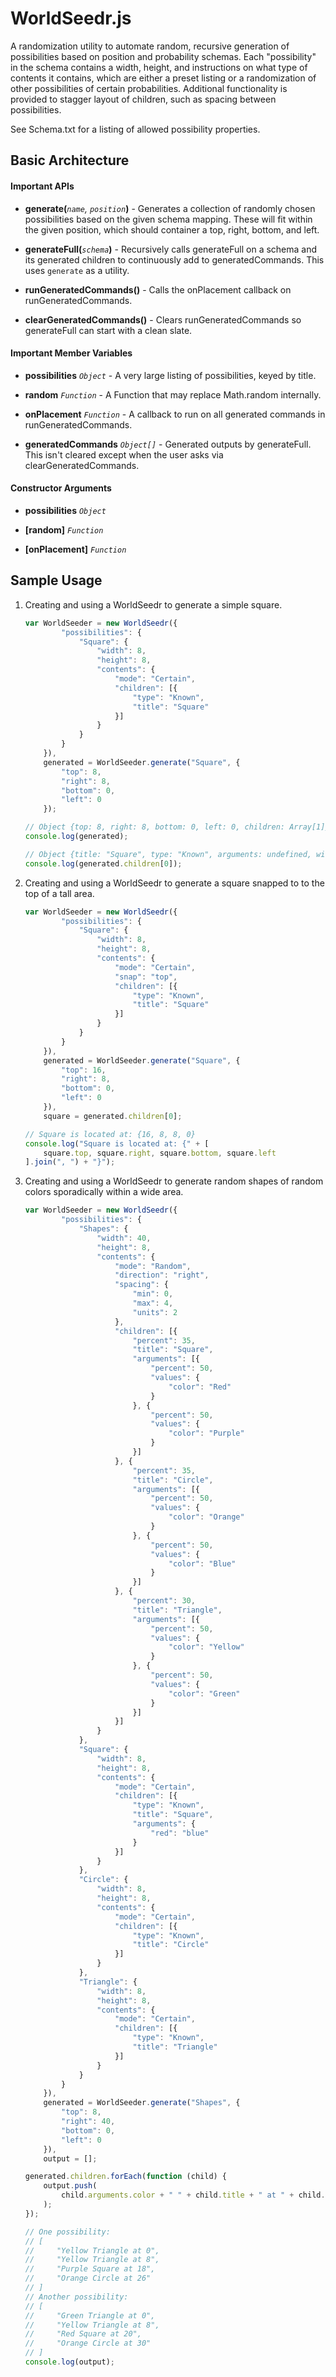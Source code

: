 # WorldSeedr.js

A randomization utility to automate random, recursive generation of
possibilities based on position and probability schemas. Each
"possibility" in the schema contains a width, height, and instructions on what
type of contents it contains, which are either a preset listing or a
randomization of other possibilities of certain probabilities. Additional
functionality is provided to stagger layout of children, such as spacing between
possibilities. 

See Schema.txt for a listing of allowed possibility properties.


## Basic Architecture

#### Important APIs

* **generate(***`name`, `position`***)** - Generates a collection of randomly 
chosen possibilities based on the given schema mapping. These will fit within 
the given position, which should container a top, right, bottom, and left.

* **generateFull(***`schema`***)** - Recursively calls generateFull on a schema
and its generated children to continuously add to generatedCommands. This uses
`generate` as a utility.

* **runGeneratedCommands()** - Calls the onPlacement callback on 
runGeneratedCommands. 

* **clearGeneratedCommands()** - Clears runGeneratedCommands so generateFull
can start with a clean slate.

#### Important Member Variables

* **possibilities** *`Object`* - A very large listing of possibilities, keyed by 
title.

* **random** *`Function`* - A Function that may replace Math.random internally.

* **onPlacement** *`Function`* - A callback to run on all generated commands in
runGeneratedCommands.

* **generatedCommands** *`Object[]`* - Generated outputs by generateFull. This
isn't cleared except when the user asks via clearGeneratedCommands.

#### Constructor Arguments

* **possibilities** *`Object`*

* **[random]** *`Function`*

* **[onPlacement]** *`Function`*


## Sample Usage

1. Creating and using a WorldSeedr to generate a simple square.

    ```javascript
    var WorldSeeder = new WorldSeedr({
            "possibilities": {
                "Square": {
                    "width": 8,
                    "height": 8,
                    "contents": {
                        "mode": "Certain",
                        "children": [{
                            "type": "Known",
                            "title": "Square"
                        }]
                    }
                }
            }
        }),
        generated = WorldSeeder.generate("Square", {
            "top": 8,
            "right": 8,
            "bottom": 0,
            "left": 0
        });

    // Object {top: 8, right: 8, bottom: 0, left: 0, children: Array[1]}
    console.log(generated);

    // Object {title: "Square", type: "Known", arguments: undefined, width: 8...}
    console.log(generated.children[0]);
    ```

2. Creating and using a WorldSeedr to generate a square snapped to to the top of 
a tall area.

    ```javascript
    var WorldSeeder = new WorldSeedr({
            "possibilities": {
                "Square": {
                    "width": 8,
                    "height": 8,
                    "contents": {
                        "mode": "Certain",
                        "snap": "top",
                        "children": [{
                            "type": "Known",
                            "title": "Square"
                        }]
                    }
                }
            }
        }),
        generated = WorldSeeder.generate("Square", {
            "top": 16,
            "right": 8,
            "bottom": 0,
            "left": 0
        }),
        square = generated.children[0];

    // Square is located at: {16, 8, 8, 0}
    console.log("Square is located at: {" + [
        square.top, square.right, square.bottom, square.left
    ].join(", ") + "}");
    ```

3. Creating and using a WorldSeedr to generate random shapes of random colors
sporadically within a wide area.

    ```javascript
    var WorldSeeder = new WorldSeedr({
            "possibilities": {
                "Shapes": {
                    "width": 40,
                    "height": 8,
                    "contents": {
                        "mode": "Random",
                        "direction": "right",
                        "spacing": {
                            "min": 0,
                            "max": 4,
                            "units": 2
                        },
                        "children": [{
                            "percent": 35,
                            "title": "Square",
                            "arguments": [{
                                "percent": 50,
                                "values": {
                                    "color": "Red"
                                }
                            }, {
                                "percent": 50,
                                "values": {
                                    "color": "Purple"
                                }
                            }]
                        }, {
                            "percent": 35,
                            "title": "Circle",
                            "arguments": [{
                                "percent": 50,
                                "values": {
                                    "color": "Orange"
                                }
                            }, {
                                "percent": 50,
                                "values": {
                                    "color": "Blue"
                                }
                            }]
                        }, {
                            "percent": 30,
                            "title": "Triangle",
                            "arguments": [{
                                "percent": 50,
                                "values": {
                                    "color": "Yellow"
                                }
                            }, {
                                "percent": 50,
                                "values": {
                                    "color": "Green"
                                }
                            }]
                        }]
                    }
                },
                "Square": {
                    "width": 8,
                    "height": 8,
                    "contents": {
                        "mode": "Certain",
                        "children": [{
                            "type": "Known",
                            "title": "Square",
                            "arguments": {
                                "red": "blue"
                            }
                        }]
                    }
                },
                "Circle": {
                    "width": 8,
                    "height": 8,
                    "contents": {
                        "mode": "Certain",
                        "children": [{
                            "type": "Known",
                            "title": "Circle"
                        }]
                    }
                },
                "Triangle": {
                    "width": 8,
                    "height": 8,
                    "contents": {
                        "mode": "Certain",
                        "children": [{
                            "type": "Known",
                            "title": "Triangle"
                        }]
                    }
                }
            }
        }),
        generated = WorldSeeder.generate("Shapes", {
            "top": 8,
            "right": 40,
            "bottom": 0,
            "left": 0
        }),
        output = [];

    generated.children.forEach(function (child) {
        output.push(
            child.arguments.color + " " + child.title + " at " + child.left
        );
    });

    // One possibility:
    // [
    //     "Yellow Triangle at 0", 
    //     "Yellow Triangle at 8", 
    //     "Purple Square at 18", 
    //     "Orange Circle at 26"
    // ]
    // Another possibility:
    // [
    //     "Green Triangle at 0",
    //     "Yellow Triangle at 8",
    //     "Red Square at 20", 
    //     "Orange Circle at 30"
    // ]
    console.log(output);
    ```